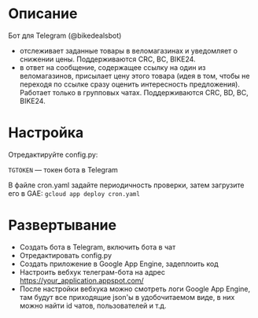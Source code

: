 # Описание
Бот для Telegram (@bikedealsbot)
* отслеживает заданные товары в веломагазинах и уведомляет о снижении цены. Поддерживаются CRC, BC, BIKE24.
* в ответ на сообщение, содержащее ссылку на один из веломагазинов, присылает цену этого товара (идея в том, чтобы не переходя по ссылке сразу оценить интересность предложения). Работает только в групповых чатах. Поддерживаются CRC, BD, BC, BIKE24.

# Настройка
Отредактируйте config.py:

`TGTOKEN` — токен бота в Telegram

В файле cron.yaml задайте периодичность проверки, затем загрузите его в GAE: `gcloud app deploy cron.yaml`

# Развертывание
* Создать бота в Telegram, включить бота в чат
* Отредактировать config.py
* Создать приложение в Google App Engine, задеплоить код
* Настроить вебхук телеграм-бота на адрес https://your_application.appspot.com/
* После настройки вебхука можно смотреть логи Google App Engine, там будут все приходящие json'ы в удобочитаемом виде, в них можно найти id чатов, пользователей и т.д.